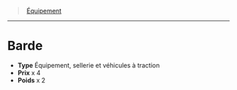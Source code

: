 ﻿---
!EquipmentItem
Type: Équipement, sellerie et véhicules à traction
Price: x 4
Weight: x 2
Id: equipment_hd.md#barde
ParentLink: equipment_hd.md#Équipement
Name: Barde
ParentName: Équipement
NameLevel: 1
Attributes: {}
---
> [Équipement](hd_equipment.md)

---

# Barde

- **Type** Équipement, sellerie et véhicules à traction
- **Prix** x 4
- **Poids** x 2

